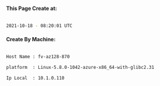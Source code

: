 
   
#### This Page Create at:

```bash

2021-10-18 - 08:20:01 UTC

```

#### Create By Machine:

```bash

Host Name : fv-az128-870

platform  : Linux-5.8.0-1042-azure-x86_64-with-glibc2.31

Ip Local  : 10.1.0.110

```

